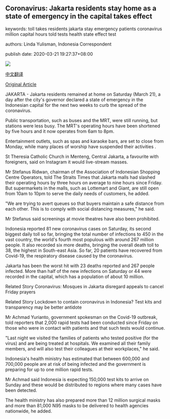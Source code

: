 ## Coronavirus: Jakarta residents stay home as a state of emergency in the capital takes effect

keywords: toll takes residents jakarta stay emergency patients coronavirus million capital hours told tests health state effect test

authors: Linda Yulisman, Indonesia Correspondent

publish date: 2020-03-21 19:27:37+08:00

![](https://www.straitstimes.com/sites/default/files/styles/x_large/public/articles/2020/03/21/rk_jakarta-restaurant_210320.jpg?itok=QVG4IKat)

[中文翻译](Coronavirus%3A%20Jakarta%20residents%20stay%20home%20as%20a%20state%20of%20emergency%20in%20the%20capital%20takes%20effect_zh.md)

[Original Article](https://www.straitstimes.com/asia/se-asia/coronavirus-jakarta-residents-stay-home-as-a-state-of-emergency-in-the-capital-takes)

JAKARTA - Jakarta residents remained at home on Saturday (March 21), a day after the city's governor declared a state of emergency in the Indonesian capital for the next two weeks to curb the spread of the coronavirus.

Public transportation, such as buses and the MRT, were still running, but stations were less busy. The MRT's operating hours have been shortened by five hours and it now operates from 6am to 8pm.

Entertainment outlets, such as spas and karaoke bars, are set to close from Monday, while many places of worship have suspended their activities .

St Theresia Catholic Church in Menteng, Central Jakarta, a favourite with foreigners, said on Instagram it would live-stream masses.

Mr Stefanus Ridwan, chairman of the Association of Indonesian Shopping Centre Operators, told The Straits Times that Jakarta malls had slashed their operating hours by three hours on average to nine hours since Friday. But supermarkets in the malls, such as Lottemart and Giant, are still open from 10am to 10pm to serve the daily needs of customers, he added.

"We are trying to avert queues so that buyers maintain a safe distance from each other. This is to comply with social distancing measures," he said.

Mr Stefanus said screenings at movie theatres have also been prohibited.

Indonesia reported 81 new coronavirus cases on Saturday, its second biggest daily toll so far, bringing the total number of infections to 450 in the vast country, the world's fourth most populous with around 267 million people. It also recorded six more deaths, bringing the overall death toll to 38, the highest in South-east Asia. So far, 20 patients have recovered from Covid-19, the respiratory disease caused by the coronavirus.

Jakarta has been the worst hit with 23 deaths reported and 267 people infected. More than half of the new infections on Saturday or 44 were recorded in the capital, which has a population of about 10 million.

Related Story Coronavirus: Mosques in Jakarta disregard appeals to cancel Friday prayers

Related Story Lockdown to contain coronavirus in Indonesia? Test kits and transparency may be better antidote

Mr Achmad Yurianto, government spokesman on the Covid-19 outbreak, told reporters that 2,000 rapid tests had been conducted since Friday on those who were in contact with patients and that such tests would continue.

"Last night we visited the families of patients who tested positive (for the virus) and are being treated at hospitals. We examined all their family members, and will also test their colleagues at their workplaces," he said.

Indonesia's health ministry has estimated that between 600,000 and 700,000 people are at risk of being infected and the government is preparing for up to one million rapid tests.

Mr Achmad said Indonesia is expecting 150,000 test kits to arrive on Sunday and these would be distributed to regions where many cases have been detected.

The health ministry has also prepared more than 12 million surgical masks and more than 81,000 N95 masks to be delivered to health agencies nationwide, he added.
